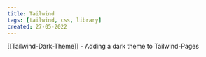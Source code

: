 ```yaml
---
title: Tailwind
tags: [tailwind, css, library]
created: 27-05-2022
---
```


[[Tailwind-Dark-Theme]] - Adding a dark theme to Tailwind-Pages
